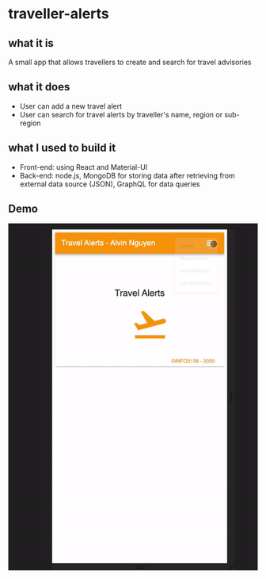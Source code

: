 # traveller-alerts

## what it is
A small app that allows travellers to create and search for travel advisories
## what it does
 - User can add a new travel alert
 - User can search for travel alerts by traveller's name, region or sub-region

## what I used to build it
- Front-end: using React and Material-UI
- Back-end: node.js, MongoDB for storing data after retrieving from external data source (JSON), GraphQL for data queries

## Demo
![Travel Alert Demo](https://github.com/alvinnguyen0312/traveller-alerts/blob/master/travel-alert-demo-updated.gif)
